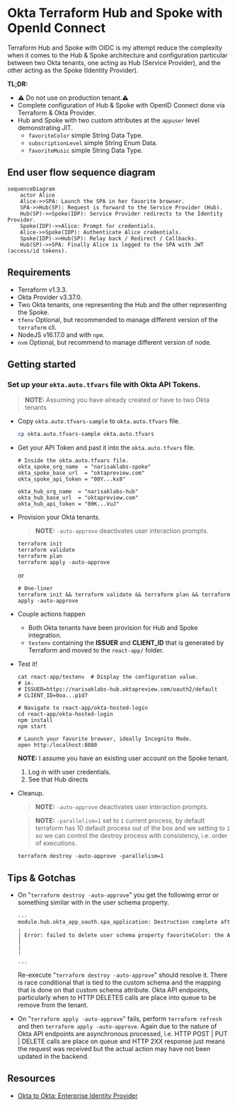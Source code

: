 
# Okta Terraform Hub and Spoke with OpenId Connect

Terraform Hub and Spoke with OIDC is my attempt reduce the complexity when it comes to the Hub & Spoke architecture and
configuration particular between two Okta tenants, one acting as
Hub (Service Provider), and the other acting as the Spoke (Identity Provider).

__TL;DR:__

- :warning: Do not use on production tenant.:warning:
- Complete configuration of Hub & Spoke with OpenID Connect done via Terraform & Okta Provider.
- Hub and Spoke with two custom attributes at the `appuser` level demonstrating JIT.
  - `favoriteColor` simple String Data Type.
  - `subscriptionLevel` simple String Enum Data.
  - `favoriteMusic` simple String Data Type.

## End user flow sequence diagram

```mermaid
sequenceDiagram
    actor Alice
    Alice->>SPA: Launch the SPA in her favorite browser.
    SPA->>Hub(SP): Request is forward to the Service Provider (Hub).
    Hub(SP)->>Spoke(IDP): Service Provider redirects to the Identity Provider.
    Spoke(IDP)->>Alice: Prompt for credentials.
    Alice->>Spoke(IDP): Authenticate Alice credentials.
    Spoke(IDP)->>Hub(SP): Relay back / Redirect / Callbacks.
    Hub(SP)->>SPA: Finally Alice is logged to the SPA with JWT (access/id tokens).
```

## Requirements

- Terraform v1.3.3.
- Okta Provider v3.37.0.
- Two Okta tenants, one representing the Hub and the other representing the Spoke.
- `tfenv` Optional, but recommended to manage different version of the `terraform` cli.
- NodeJS v16.17.0 and with `npm`.
- `nvm` Optional, but recommend to manage different version of node.

## Getting started

### Set up your `okta.auto.tfvars` file with Okta API Tokens.

> **NOTE:** Assuming you have already created or have to two Okta tenants

- Copy `okta.auto.tfvars-sample` to `okta.auto.tfvars` file.

    ```bash
    cp okta.auto.tfvars-sample okta.auto.tfvars
    ```

- Get your API Token and past it into the `okta.auto.tfvars` file.

    ```vim
    # Inside the okta.auto.tfvars file.
    okta_spoke_org_name  = "narisaklabs-spoke"
    okta_spoke_base_url  = "oktapreview.com"
    okta_spoke_api_token = "00Y...kx8"

    okta_hub_org_name  = "narisaklabs-hub"
    okta_hub_base_url  = "oktapreview.com"
    okta_hub_api_token = "00K...VuJ"
    ```

- Provision your Okta tenants.

  > **NOTE:** `-auto-approve` deactivates user interaction prompts.

    ```cli
    terraform init
    terraform validate
    terraform plan
    terraform apply -auto-approve
    ```

    or

    ```cli
    # One-liner
    terraform init && terraform validate && terraform plan && terraform apply -auto-approve
    ```

- Couple actions happen
  - Both Okta tenants have been provision for Hub and Spoke integration.
  - `testenv` containing the **ISSUER** and **CLIENT_ID** that is generated by Terraform and moved to the `react-app/` folder.

- Test it!

  ```cli
  cat react-app/testenv  # Display the configuration value.
  # ie.
  # ISSUER=https://narisaklabs-hub.oktapreview.com/oauth2/default
  # CLIENT_ID=0oa...p1d7

  # Navigate to react-app/okta-hosted-login
  cd react-app/okta-hosted-login
  npm install
  npm start

  # Launch your favorite browser, ideally Incognito Mode.
  open http:/localhost:8080
  ```

  **NOTE:** I assume you have an existing user account on the Spoke tenant.

  1. Log in with user credentials.
  2. See that Hub directs

- Cleanup.

  > **NOTE:** `-auto-approve` deactivates user interaction prompts.

  > **NOTE:** `-parallelism=1` set to `1` current process, by default terraform has 10 default process out of the box and we setting to `1` so we can control the destroy process with consistency, i.e. order of executions.

  ```cli
  terraform destroy -auto-approve -parallelism=1
  ```

## Tips & Gotchas

- On "`terraform destroy -auto-approve`" you get the following error or something similar with in the user schema property.

  ```bash
  ...
  module.hub.okta_app_oauth.spa_application: Destruction complete after 0s
  ╷
  │ Error: failed to delete user schema property favoriteColor: the API returned an error: Api validation failed: updateUserSchemas. Causes: errorSummary: Property favoriteColor cannot be deleted. It is used to populate oidc_client_8c73i16.favoriteColor., errorSummary: Property favoriteColor cannot be deleted. It is used to populate oidc_client_8c73i16.favoriteColor.
  │
  │
  ╵
  ...
  ```

  Re-execute "`terraform destroy -auto-approve`" should resolve it. There is race conditional that is tied to the custom schema and the mapping that is done on that custom schema attribute. Okta API endpoints, particularly when to HTTP DELETES calls are place into queue to be remove from the tenant.

- On "`terraform apply -auto-approve`" fails, perform `terraform refresh` and then `terraform apply -auto-approve`. Again due to the nature of Okta API endpoints are asynchronous processed, i.e. HTTP POST | PUT | DELETE calls are place on queue and HTTP 2XX response just means the request was received but the actual action may have not been updated in the backend.

## Resources

- [Okta to Okta: Enterprise Identity Provider](https://developer.okta.com/docs/guides/add-an-external-idp/oktatookta/main/)

